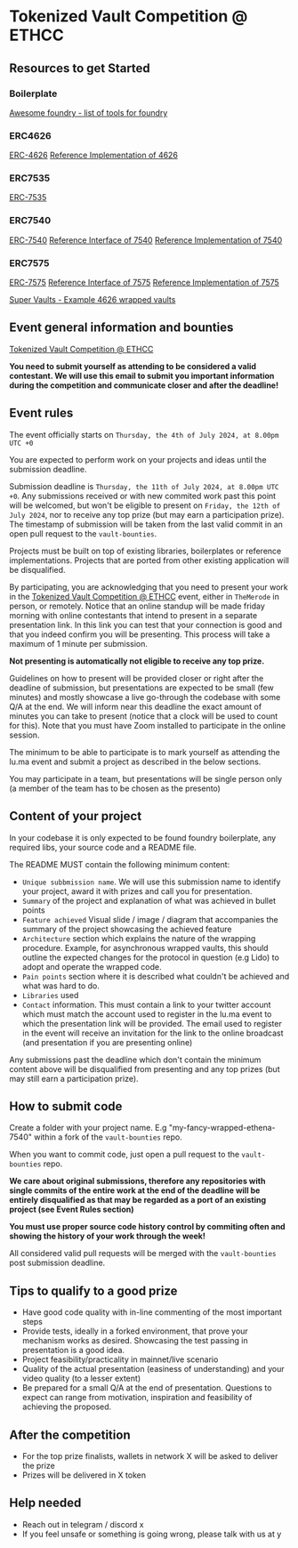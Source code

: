 # Tokenized Vault Competition @ ETHCC
## Resources to get Started

### Boilerplate
[Awesome foundry - list of tools for foundry](https://github.com/crisgarner/awesome-foundry)

### ERC4626

[​ERC-4626](https://eips.ethereum.org/EIPS/eip-4626)
[Reference Implementation of 4626](https://github.com/OpenZeppelin/openzeppelin-contracts/blob/master/contracts/token/ERC20/extensions/ERC4626.sol)

### ERC7535

​[ERC-7535](https://eips.ethereum.org/EIPS/eip-7535)

### ERC7540
​[ERC-7540](https://eips.ethereum.org/EIPS/eip-7540)
[Reference Interface of 7540](https://github.com/centrifuge/liquidity-pools/blob/main/src/interfaces/IERC7540.sol)
[Reference Implementation of 7540](https://github.com/centrifuge/liquidity-pools/blob/main/src/ERC7540Vault.sol)

### ERC7575
[ERC-7575](https://eips.ethereum.org/EIPS/eip-7575)
[Reference Interface of 7575](https://github.com/centrifuge/liquidity-pools/blob/main/src/interfaces/IERC7575.sol)
[Reference Implementation of 7575](https://github.com/centrifuge/liquidity-pools/blob/main/src/token/Tranche.sol)

[Super Vaults - Example 4626 wrapped vaults](https://github.com/superform-xyz/super-vaults)


## Event general information and bounties

[Tokenized Vault Competition @ ETHCC](https://lu.ma/smo8wv09?tk=orTIsj)

**You need to submit yourself as attending to be considered a valid contestant. We will use this email to submit you important information during the competition and communicate closer and after the deadline!**

## Event rules 
The event officially starts on `Thursday, the 4th of July 2024, at 8.00pm UTC +0`

You are expected to perform work on your projects and ideas until the submission deadline.

Submission deadline is `Thursday, the 11th of July 2024, at 8.00pm UTC +0`. Any submissions received or with new commited work past this point will be welcomed, but won't be eligible to present on `Friday, the 12th of July 2024`, nor to receive any top prize (but may earn a participation prize). The timestamp of submission will be taken from the last valid commit in an open pull request to the `vault-bounties`.

Projects must be built on top of existing libraries, boilerplates or reference implementations. Projects that are ported from other existing application will be disqualified.

By participating, you are acknowledging that you need to present your work in the [Tokenized Vault Competition @ ETHCC](https://lu.ma/smo8wv09?tk=orTIsj) event, either in `TheMerode` in person, or remotely. Notice that an online standup will be made friday morning with online contestants that intend to present in a separate presentation link. In this link you can test that your connection is good and that you indeed confirm you will be presenting. This process will take a maximum of 1 minute per submission.

**Not presenting is automatically not eligible to receive any top prize.**

Guidelines on how to present will be provided closer or right after the deadline of submission, but presentations are expected to be small (few minutes) and mostly showcase a live go-through the codebase with some Q/A at the end. We will inform near this deadline the exact amount of minutes you can take to present (notice that a clock will be used to count for this). Note that you must have Zoom installed to participate in the online session.

The minimum to be able to participate is to mark yourself as attending the lu.ma event and submit a project as described in the below sections.

You may participate in a team, but presentations will be single person only (a member of the team has to be chosen as the presento)


## Content of your project
In your codebase it is only expected to be found foundry boilerplate, any required libs, your source code and a README file.

The README MUST contain the following minimum content:
- `Unique subbmission name`. We will use this submission name to identify your project, award it with prizes and call you for presentation.
- `Summary` of the project and explanation of what was achieved in bullet points
- `Feature achieved` Visual slide / image / diagram that accompanies the summary of the project showcasing the achieved feature
- `Architecture` section which explains the nature of the wrapping procedure. Example, for asynchronous wrapped vaults, this should outline the expected changes for the protocol in question (e.g Lido) to adopt and operate the wrapped code.
- `Pain points` section where it is described what couldn't be achieved and what was hard to do.
- `Libraries` used
- `Contact` information. This must contain a link to your twitter account which must match the account used to register in the lu.ma event to which the presentation link will be provided. The email used to register in the event will receive an invitation for the link to the online broadcast (and presentation if you are presenting online)

Any submissions past the deadline which don't contain the minimum content above will be disqualified from presenting and any top prizes (but may still earn a participation prize).

## How to submit code
Create a folder with your project name. E.g "my-fancy-wrapped-ethena-7540" within a fork of the `vault-bounties` repo. 

When you want to commit code, just open a pull request to the `vault-bounties` repo.

**We care about original submissions, therefore any repositories with single commits of the entire work at the end of the deadline will be entirely disqualified as that may be regarded as a port of an existing project (see Event Rules section)** 

**You must use proper source code history control by commiting often and showing the history of your work through the week!**

All considered valid pull requests will be merged with the `vault-bounties` post submission deadline.

## Tips to qualify to a good prize
- Have good code quality with in-line commenting of the most important steps
- Provide tests, ideally in a forked environment, that prove your mechanism works as desired. Showcasing the test passing in presentation is a good idea.
- Project feasibility/practicality in mainnet/live scenario
- Quality of the actual presentation (easiness of understanding) and your video quality (to a lesser extent)
- Be prepared for a small Q/A at the end of presentation. Questions to expect can range from motivation, inspiration and feasibility of achieving the proposed.

## After the competition
- For the top prize finalists, wallets in network X will be asked to deliver the prize
- Prizes will be delivered in X token


## Help needed
- Reach out in telegram / discord x
- If you feel unsafe or something is going wrong, please talk with us at y